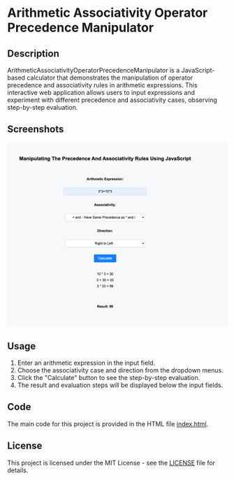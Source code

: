 # Arithmetic Associativity Operator Precedence Manipulator

## Description
ArithmeticAssociativityOperatorPrecedenceManipulator is a JavaScript-based calculator that demonstrates the manipulation of operator precedence and associativity rules in arithmetic expressions. This interactive web application allows users to input expressions and experiment with different precedence and associativity cases, observing step-by-step evaluation.

## Screenshots
![Demo Screenshot](demo.png)

## Usage
1. Enter an arithmetic expression in the input field.
2. Choose the associativity case and direction from the dropdown menus.
3. Click the "Calculate" button to see the step-by-step evaluation.
4. The result and evaluation steps will be displayed below the input fields.

## Code
The main code for this project is provided in the HTML file [index.html](index.html).

## License
This project is licensed under the MIT License - see the [LICENSE](LICENSE) file for details.
